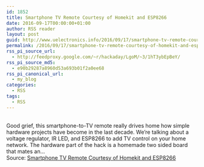 ```yaml
---
id: 1852
title: Smartphone TV Remote Courtesy of Homekit and ESP8266
date: 2016-09-17T00:00:00+01:00
author: RSS reader
layout: post
guid: http://www.uelectronics.info/2016/09/17/smartphone-tv-remote-courtesy-of-homekit-and-esp8266/
permalink: /2016/09/17/smartphone-tv-remote-courtesy-of-homekit-and-esp8266/
rss_pi_source_url:
  - http://feedproxy.google.com/~r/hackaday/LgoM/~3/1hT3ybEpBeY/
rss_pi_source_md5:
  - e90b29287a8960d53a693b01f2a0ee68
rss_pi_canonical_url:
  - my_blog
categories:
  - RSS
tags:
  - RSS
---
```

&#013;  
Good grief, this smartphone-to-TV remote really drives home how simple hardware projects have become in the last decade. We’re talking about a voltage regulator, IR LED, and ESP8266 to add TV control on your home network. The hardware part of the hack is a homemade two sided board that mates an…&#013;  
Source: <a href="http://feedproxy.google.com/~r/hackaday/LgoM/~3/1hT3ybEpBeY/" target="_blank">Smartphone TV Remote Courtesy of Homekit and ESP8266</a>